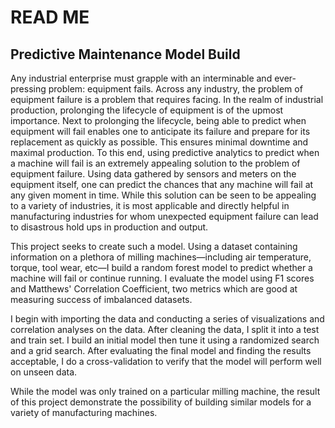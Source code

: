 # READ ME

## Predictive Maintenance Model Build

Any industrial enterprise must grapple with an interminable and ever-pressing problem: equipment fails. Across any industry, the problem of equipment failure is a problem that requires facing. In the realm of industrial production, prolonging the lifecycle of equipment is of the upmost importance. Next to prolonging the lifecycle, being able to predict when equipment will fail enables one to anticipate its failure and prepare for its replacement as quickly as possible. This ensures minimal downtime and maximal production. To this end, using predictive analytics to predict when a machine will fail is an extremely appealing solution to the problem of equipment failure. Using data gathered by sensors and meters on the equipment itself, one can predict the chances that any machine will fail at any given moment in time. While this solution can be seen to be appealing to a variety of industries, it is most applicable and directly helpful in manufacturing industries for whom unexpected equipment failure can lead to disastrous hold ups in production and output. 

This project seeks to create such a model. Using a dataset containing information on a plethora of milling machines—including air temperature, torque, tool wear, etc—I build a random forest model to predict whether a machine will fail or continue running. I evaluate the model using F1 scores and Matthews' Correlation Coefficient, two metrics which are good at measuring success of imbalanced datasets. 

I begin with importing the data and conducting a series of visualizations and correlation analyses on the data. After cleaning the data, I split it into a test and train set. I build an initial model then tune it using a randomized search and a grid search. After evaluating the final model and finding the results acceptable, I do a cross-validation to verify that the model will perform well on unseen data. 

While the model was only trained on a particular milling machine, the result of this project demonstrate the possibility of building similar models for a variety of manufacturing machines.
